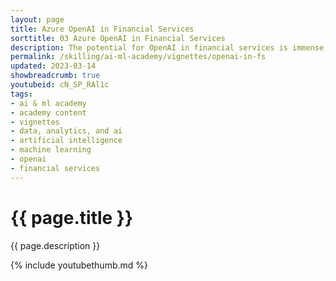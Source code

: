 ```yaml
---
layout: page
title: Azure OpenAI in Financial Services
sorttitle: 03 Azure OpenAI in Financial Services
description: The potential for OpenAI in financial services is immense, with opportunities across a wide range of use cases. From fraud detection and risk management to portfolio optimization and customer service, OpenAI has the potential to transform the way financial institutions operate. By leveraging advanced machine learning and natural language processing capabilities, OpenAI can help financial services providers make better decisions, automate processes, and reduce costs. 
permalink: /skilling/ai-ml-academy/vignettes/openai-in-fs
updated: 2023-03-14
showbreadcrumb: true
youtubeid: cN_SP_RAl1c
tags: 
- ai & ml academy
- academy content
- vignettes
- data, analytics, and ai
- artificial intelligence
- machine learning
- openai
- financial services
---
```


# {{ page.title }}

{{ page.description }}

{% include youtubethumb.md %}





